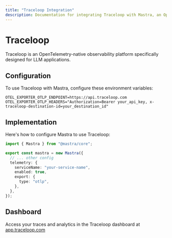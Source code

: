 ```yaml
---
title: "Traceloop Integration"
description: Documentation for integrating Traceloop with Mastra, an OpenTelemetry-native observability platform for LLM applications.
---
```


# Traceloop

Traceloop is an OpenTelemetry-native observability platform specifically designed for LLM applications.

## Configuration

To use Traceloop with Mastra, configure these environment variables:

```env
OTEL_EXPORTER_OTLP_ENDPOINT=https://api.traceloop.com
OTEL_EXPORTER_OTLP_HEADERS="Authorization=Bearer your_api_key, x-traceloop-destination-id=your_destination_id"
```

## Implementation

Here's how to configure Mastra to use Traceloop:

```typescript
import { Mastra } from "@mastra/core";

export const mastra = new Mastra({
  // ... other config
  telemetry: {
    serviceName: "your-service-name",
    enabled: true,
    export: {
      type: "otlp",
    },
  },
});
```

## Dashboard

Access your traces and analytics in the Traceloop dashboard at [app.traceloop.com](https://app.traceloop.com)
